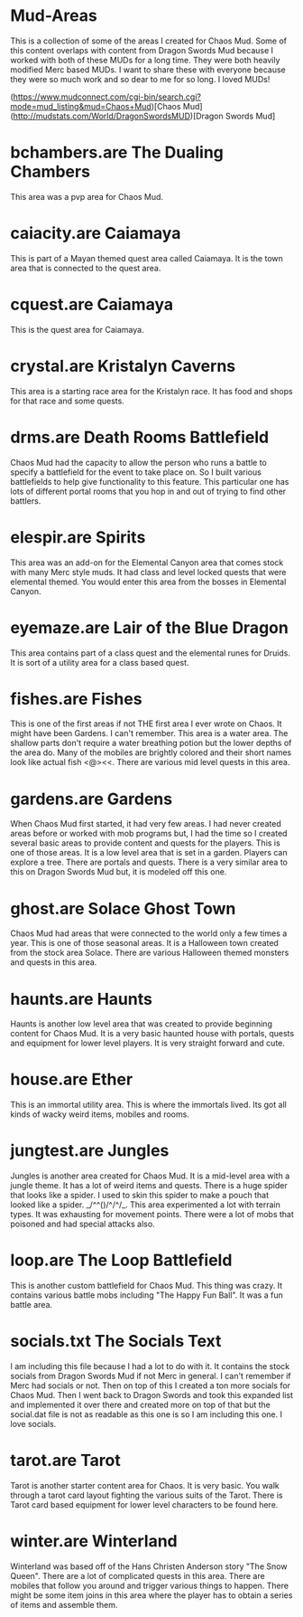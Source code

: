 # Mud-Areas

This is a collection of some of the areas I created for Chaos Mud. Some of this content overlaps with content from Dragon Swords Mud because I worked with both of these MUDs for a long time. They were both heavily modified Merc based MUDs. I want to share these with everyone because they were so much work and so dear to me for so long. I loved MUDs!

(https://www.mudconnect.com/cgi-bin/search.cgi?mode=mud_listing&mud=Chaos+Mud)[Chaos Mud]
(http://mudstats.com/World/DragonSwordsMUD)[Dragon Swords Mud]

# bchambers.are The Dualing Chambers

This area was a pvp area for Chaos Mud.

# caiacity.are Caiamaya

This is part of a Mayan themed quest area called Caiamaya. It is the town area that is connected to the quest area.

# cquest.are Caiamaya

This is the quest area for Caiamaya.

# crystal.are Kristalyn Caverns

This area is a starting race area for the Kristalyn race. It has food and shops for that race and some quests.

# drms.are Death Rooms Battlefield

Chaos Mud had the capacity to allow the person who runs a battle to specify a battlefield for the event to take place on. So I built various battlefields to help give functionality to this feature. This particular one has lots of different portal rooms that you hop in and out of trying to find other battlers.

# elespir.are Spirits

This area was an add-on for the Elemental Canyon area that comes stock with many Merc style muds. It had class and level locked quests that were elemental themed. You would enter this area from the bosses in Elemental Canyon.

# eyemaze.are Lair of the Blue Dragon

This area contains part of a class quest and the elemental runes for Druids. It is sort of a utility area for a class based quest.

# fishes.are Fishes

This is one of the first areas if not THE first area I ever wrote on Chaos. It might have been Gardens. I can't remember. This area is a water area. The shallow parts don't require a water breathing potion but the lower depths of the area do. Many of the mobiles are brightly colored and their short names look like actual fish <@><<. There are various mid level quests in this area.

# gardens.are Gardens

When Chaos Mud first started, it had very few areas. I had never created areas before or worked with mob programs but, I had the time so I created several basic areas to provide content and quests for the players. This is one of those areas. It is a low level area that is set in a garden. Players can explore a tree. There are portals and quests. There is a very similar area to this on Dragon Swords Mud but, it is modeled off this one.

# ghost.are Solace Ghost Town

Chaos Mud had areas that were connected to the world only a few times a year. This is one of those seasonal areas. It is a Halloween town created from the stock area Solace. There are various Halloween themed monsters and quests in this area.

# haunts.are Haunts

Haunts is another low level area that was created to provide beginning content for Chaos Mud. It is a very basic haunted house with portals, quests and equipment for lower level players. It is very straight forward and cute.

# house.are Ether

This is an immortal utility area. This is where the immortals lived. Its got all kinds of wacky weird items, mobiles and rooms.

# jungtest.are Jungles

Jungles is another area created for Chaos Mud. It is a mid-level area with a jungle theme. It has a lot of weird items and quests. There is a huge spider that looks like a spider. I used to skin this spider to make a pouch that looked like a spider. _/\^\^\(<o o>)/^/^/\_. This area experimented a lot with terrain types. It was exhausting for movement points. There were a lot of mobs that poisoned and had special attacks also.
  
# loop.are The Loop Battlefield

This is another custom battlefield for Chaos Mud. This thing was crazy. It contains various battle mobs including "The Happy Fun Ball". It was a fun battle area.

# socials.txt The Socials Text

I am including this file because I had a lot to do with it. It contains the stock socials from Dragon Swords Mud if not Merc in general. I can't remember if Merc had socials or not. Then on top of this I created a ton more socials for Chaos Mud. Then I went back to Dragon Swords and took this expanded list and implemented it over there and created more on top of that but the social.dat file is not as readable as this one is so I am including this one. I love socials.

# tarot.are Tarot

Tarot is another starter content area for Chaos. It is very basic. You walk through a tarot card layout fighting the various suits of the Tarot. There is Tarot card based equipment for lower level characters to be found here.

# winter.are Winterland

Winterland was based off of the Hans Christen Anderson story "The Snow Queen". There are a lot of complicated quests in this area. There are mobiles that follow you around and trigger various things to happen. There might be some item joins in this area where the player has to obtain a series of items and assemble them. 

